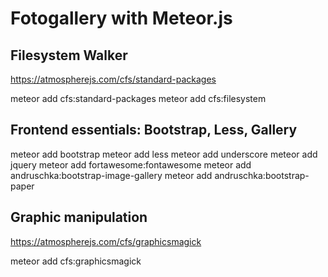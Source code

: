 Fotogallery with Meteor.js
==========================


Filesystem Walker
---
https://atmospherejs.com/cfs/standard-packages

meteor add cfs:standard-packages
meteor add cfs:filesystem

Frontend essentials: Bootstrap, Less, Gallery
---
meteor add bootstrap
meteor add less
meteor add underscore
meteor add jquery
meteor add fortawesome:fontawesome
meteor add andruschka:bootstrap-image-gallery
meteor add andruschka:bootstrap-paper

Graphic manipulation
---
https://atmospherejs.com/cfs/graphicsmagick

meteor add cfs:graphicsmagick

